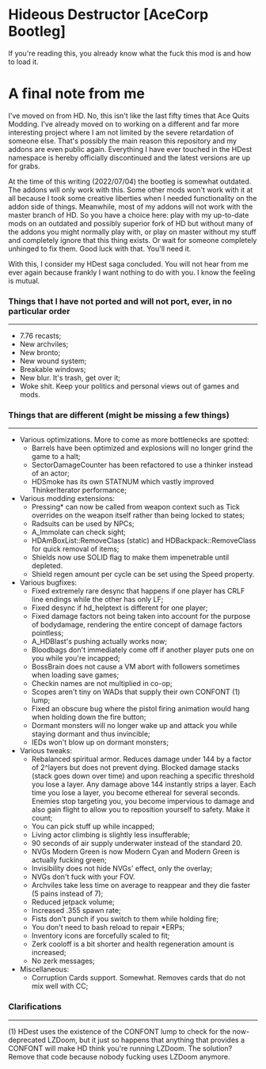 # Hideous Destructor [AceCorp Bootleg]
If you're reading this, you already know what the fuck this mod is and how to load it.

# A final note from me
I've moved on from HD. No, this isn't like the last fifty times that Ace Quits Modding. I've already moved on to working on a different and far more interesting project where I am not limited by the severe retardation of someone else. That's possibly the main reason this repository and my addons are even public again. Everything I have ever touched in the HDest namespace is hereby officially discontinued and the latest versions are up for grabs.

At the time of this writing (2022/07/04) the bootleg is somewhat outdated. The addons will only work with this. Some other mods won't work with it at all because I took some creative liberties when I needed functionality on the addon side of things. Meanwhile, most of my addons will not work with the master branch of HD. So you have a choice here: play with my up-to-date mods on an outdated and possibly superior fork of HD but without many of the addons you might normally play with, or play on master without my stuff and completely ignore that this thing exists. Or wait for someone completely unhinged to fix them. Good luck with that. You'll need it.

With this, I consider my HDest saga concluded. You will not hear from me ever again because frankly I want nothing to do with you. I know the feeling is mutual.

### Things that I have not ported and will not port, ever, in no particular order
---
- 7.76 recasts;
- New archviles;
- New bronto;
- New wound system;
- Breakable windows;
- New blur. It's trash, get over it;
- Woke shit. Keep your politics and personal views out of games and mods.

### Things that are different (might be missing a few things)
---
- Various optimizations. More to come as more bottlenecks are spotted:
	- Barrels have been optimized and explosions will no longer grind the game to a halt;
	- SectorDamageCounter has been refactored to use a thinker instead of an actor;
	- HDSmoke has its own STATNUM which vastly improved ThinkerIterator performance;
- Various modding extensions:
	- Pressing* can now be called from weapon context such as Tick overrides on the weapon itself rather than being locked to states;
	- Radsuits can be used by NPCs;
	- A_Immolate can check sight;
	- HDAmBoxList::RemoveClass (static) and HDBackpack::RemoveClass for quick removal of items;
	- Shields now use SOLID flag to make them impenetrable until depleted.
	- Shield regen amount per cycle can be set using the Speed property.
- Various bugfixes:
	- Fixed extremely rare desync that happens if one player has CRLF line endings while the other has only LF;
	- Fixed desync if hd_helptext is different for one player;
	- Fixed damage factors not being taken into account for the purpose of bodydamage, rendering the entire concept of damage factors pointless;
	- A_HDBlast's pushing actually works now;
	- Bloodbags don't immediately come off if another player puts one on you while you're incapped;
	- BossBrain does not cause a VM abort with followers sometimes when loading save games;
	- Checkin names are not multiplied in co-op;
	- Scopes aren't tiny on WADs that supply their own CONFONT (1) lump;
	- Fixed an obscure bug where the pistol firing animation would hang when holding down the fire button;
	- Dormant monsters will no longer wake up and attack you while staying dormant and thus invincible;
	- IEDs won't blow up on dormant monsters;
- Various tweaks:
	- Rebalanced spiritual armor. Reduces damage under 144 by a factor of 2^layers but does not prevent dying. Blocked damage stacks (stack goes down over time) and upon reaching a specific threshold you lose a layer. Any damage above 144 instantly strips a layer. Each time you lose a layer, you become ethereal for several seconds. Enemies stop targeting you, you become impervious to damage and also gain flight to allow you to reposition yourself to safety. Make it count;
	- You can pick stuff up while incapped;
	- Living actor climbing is slightly less insufferable;
	- 90 seconds of air supply underwater instead of the standard 20.
	- NVGs Modern Green is now Modern Cyan and Modern Green is actually fucking green;
	- Invisibility does not hide NVGs' effect, only the overlay;
	- NVGs don't fuck with your FOV.
	- Archviles take less time on average to reappear and they die faster (5 pains instead of 7);
	- Reduced jetpack volume;
	- Increased .355 spawn rate;
	- Fists don't punch if you switch to them while holding fire;
	- You don't need to bash reload to repair *ERPs;
	- Inventory icons are forcefully scaled to fit;
	- Zerk cooloff is a bit shorter and health regeneration amount is increased;
	- No zerk messages;
- Miscellaneous:
	- Corruption Cards support. Somewhat. Removes cards that do not mix well with CC;

### Clarifications
---
(1) HDest uses the existence of the CONFONT lump to check for the now-deprecated LZDoom, but it just so happens that anything that provides a CONFONT will make HD think you're running LZDoom. The solution? Remove that code because nobody fucking uses LZDoom anymore.